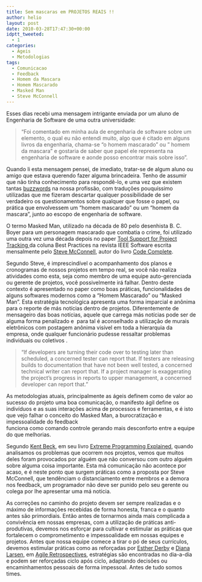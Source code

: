 ```yaml
---
title: Sem mascaras em PROJETOS REAIS !!
author: helio
layout: post
date: 2010-03-28T17:47:30+00:00
idptt_tweeted:
  - 1
categories:
  - Ageis
  - Metodologias
tags:
  - Comunicacao
  - Feedback
  - Homem da Mascara
  - Homem Mascarado
  - Masked Man
  - Steve McConnell
---
```

<div>
  <div style="text-align: left">
    Esses dias recebi uma mensagem intrigante enviada por um aluno de Engenharia de Software de uma outra universidade:
  </div>
  
  <blockquote>
    <div>
      “Foi comentado em minha aula de engenharia de software sobre um elemento, o qual eu não entendi muito, algo que é citado em alguns livros da engenharia, chama-se &#8220;o homem mascarado&#8221; ou &#8221; homem da mascara&#8221; e gostaria de saber que papel ele representa na engenharia de software e aonde posso encontrar mais sobre isso”.
    </div>
  </blockquote>
  
  <p>
  </p>
  
  <div style="text-align: left">
    Quando li esta mensagem pensei, de imediato, tratar-se de algum aluno ou amigo que estava querendo fazer alguma brincadeira. Tenho de assumir que não tinha conhecimento para respondê-lo, e uma vez que existem tantas <a title="Buzzword" href="http://en.wikipedia.org/wiki/Buzzword" target="_blank">buzzwords</a> na nossa profissão, com traduções pouquíssimo utilizadas que me fizeram descartar qualquer possibilidade de ser verdadeiro os questionamentos sobre qualquer que fosse o papel, ou prática que envolvessem um “homem mascarado” ou um “homem da mascara”, junto ao escopo de engenharia de software.
  </div>
  
  <p>
  </p>
  
  <div style="text-align: left">
    O termo Masked Man, utilizado na década de 80 pelo desenhista B. C. Boyer para um personagem mascarado que combatia o crime, foi utilizado uma outra vez uma década depois no paper <a title="Tool Support for Project Tracking" href="http://www.stevemcconnell.com/ieeesoftware/bp11.htm" target="_blank">Tool Support for Project Tracking </a>da coluna Best Practices na revista IEEE Software escrita mensalmente pelo <a title="Steve McConnell" href="http://www.stevemcconnell.com/" target="_blank">Steve McConnell</a>, autor do livro <a title="Code Complete" href="http://www.amazon.com/Complete-Microsoft-Programming-Steve-McConnell/dp/1556154844" target="_blank">Code Complete</a>.
  </div>
  
  <p>
  </p>
  
  <div style="text-align: left">
    Segundo Steve, é imprescindível o acompanhamento dos planos e cronogramas de nossos projetos em tempo real, se você não realiza atividades como esta, seja como membro de uma equipe auto-gerenciada ou gerente de projetos, você possivelmente irá falhar. Dentro deste contexto é apresentado no paper como boas práticas, funcionalidades de alguns softwares modernos como a “Homem Mascarado” ou “Masked Man”. Esta estratégia tecnológica apresenta uma forma imparcial e anônima para o reporte de más notícias dentro de projetos. Diferentemente de mensageiro das boas notícias, aquele que carrega más notícias pode ser de alguma forma penalizado e  para tal é aconselhado a utilização de murais eletrônicos com postagem anônima visível em toda a hierarquia da empresa, onde qualquer funcionário pudesse ressaltar problemas individuais ou coletivos .
  </div>
  
  <blockquote>
    <div>
      “If developers are turning their code over to testing later than scheduled, a concerned tester can report that. If testers are releasing builds to documentation that have not been well tested, a concerned technical writer can report that. If a project manager is exaggerating the project’s progress in reports to upper management, a concerned developer can report that.”
    </div>
  </blockquote>
  
  <div style="text-align: left">
    As metodologias atuais, principalmente as ágeis definem como de valor ao sucesso do projeto uma boa comunicação, o manifesto ágil define os indivíduos e as suas interações acima de processos e ferramentas, e é isto que vejo falhar o conceito do Masked Man, a burocratização e impessoalidade do feedback<br /> funciona como comando controle gerando mais desconforto entre a equipe do que melhorias.
  </div>
  
  <p>
  </p>
  
  <div style="text-align: left">
    Segundo <a title="Kent Beck" href="http://en.wikipedia.org/wiki/Kent_Beck" target="_blank">Kent Beck</a>, em seu livro <a title="XP Explained" href="http://www.amazon.com/Extreme-Programming-Explained-Embrace-Change/dp/0201616416" target="_blank">Extreme Programming Explained</a>, quando analisamos os problemas que ocorrem nos projetos, vemos que muitos deles foram provocados por alguém que não conversou com outro alguém sobre alguma coisa importante. Esta má comunicação não acontece por acaso, e é neste ponto que surgem práticas como a proposta por Steve McConnell, que tendênciam o distanciamento entre membros e a demora nos feedback, um programador não deve ser punido pelo seu gerente ou colega por lhe apresentar uma má noticia.
  </div>
  
  <p>
  </p>
  
  <div style="text-align: left">
    As correções no caminho do projeto devem ser sempre realizadas e o máximo de informações recebidas de forma honesta, franca e o quanto antes são primordiais. Então antes de tornarmos ainda mais complicada a convivência em nossas empresas, com a utilização de práticas anti-produtivas, devemos nos esforçar para cultivar e estimular as práticas que fortalecem o comprometimento e impessoalidade em nossas equipes e projetos. Antes que nossa equipe comece a tirar o pó de seus currículos, devemos estimular práticas como as reforçadas por <a title="Esther" href="http://www.scrumalliance.org/profiles/10" target="_blank">Esther Derby</a> e <a title="Diana" href="http://www.scrumalliance.org/profiles/8019-diana-larsen" target="_blank">Diana Larsen</a>, em <a title="Agile Retrospective" href="http://www.pragprog.com/titles/dlret/agile-retrospectives" target="_blank">Agile Retrospectives</a>, estratégias são encontradas no dia-a-dia e podem ser reforçadas ciclo após ciclo, adaptando decisões ou encaminhamentos pessoais de forma impessoal. Antes de tudo somos times.
  </div>
</div>